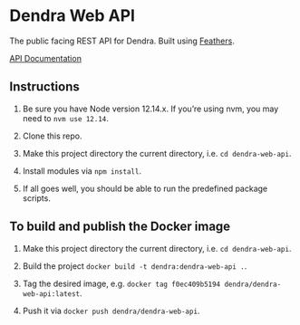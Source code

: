 # Dendra Web API

The public facing REST API for Dendra. Built using [Feathers](https://feathersjs.com).

[API Documentation](https://dendrascience.github.io/dendra-json-schema/)

## Instructions

1. Be sure you have Node version 12.14.x. If you’re using nvm, you may need to `nvm use 12.14`.

2. Clone this repo.

3. Make this project directory the current directory, i.e. `cd dendra-web-api`.

4. Install modules via `npm install`.

5. If all goes well, you should be able to run the predefined package scripts.

## To build and publish the Docker image

1. Make this project directory the current directory, i.e. `cd dendra-web-api`.

2. Build the project `docker build -t dendra:dendra-web-api .`.

3. Tag the desired image, e.g. `docker tag f0ec409b5194 dendra/dendra-web-api:latest`.

4. Push it via `docker push dendra/dendra-web-api`.
